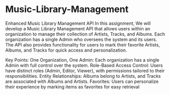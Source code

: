 # Music-Library-Management
Enhanced Music Library Management API In this assignment, We will develop a Music Library Management API that allows users within an organization to manage their collection of Artists, Tracks, and Albums. Each organization has a single Admin who oversees the system and its users. The API also provides functionality for users to mark their favorite Artists, Albums, and Tracks for quick access and personalization.

Key Points: One Organization, One Admin: Each organization has a single Admin with full control over the system. Role-Based Access Control: Users have distinct roles (Admin, Editor, Viewer), with permissions tailored to their responsibilities. Entity Relationships: Albums belong to Artists, and Tracks are associated with Albums and Artists. Favorites: Users can personalize their experience by marking items as favorites for easy retrieval
